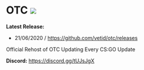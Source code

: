 # OTC ![](https://img.shields.io/badge/CSGO-WINDOWS-green)

**Latest Release:**
* 21/06/2020 / https://github.com/vetid/otc/releases

Official Rehost of OTC
Updating Every CS:GO Update

**Discord:** https://discord.gg/tUJsJgX
